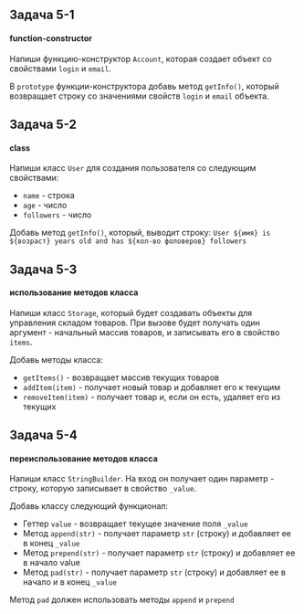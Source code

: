 ## Задача 5-1

#### function-constructor

Напиши функцию-конструктор  `Account`, которая создает объект со свойствами  `login`  и  `email`.

В  `prototype`  функции-конструктора добавь метод  `getInfo()`, который возвращает строку со значениями свойств  `login`  и  `email`  объекта.

## Задача 5-2

#### class

Напиши класс  `User`  для создания пользователя со следующим свойствами:

-   `name`  - строка
-   `age`  - число
-   `followers`  - число

Добавь метод  `getInfo()`, который, выводит строку:  `User ${имя} is ${возраст} years old and has ${кол-во фоловеров} followers`

## Задача 5-3

#### использование методов класса

Напиши класс  `Storage`, который будет создавать объекты для управления складом товаров. При вызове будет получать один аргумент - начальный массив товаров, и записывать его в свойство  `items`.

Добавь методы класса:

-   `getItems()`  - возвращает массив текущих товаров
-   `addItem(item)`  - получает новый товар и добавляет его к текущим
-   `removeItem(item)`  - получает товар и, если он есть, удаляет его из текущих

## Задача 5-4

#### переиспользование методов класса

Напиши класс  `StringBuilder`. На вход он получает один параметр - строку, которую записывает в свойство  `_value`.

Добавь классу следующий функционал:

-   Геттер  `value`  - возвращает текущее значение поля  `_value`
-   Метод  `append(str)`  - получает параметр  `str`  (строку) и добавляет ее в конец  `_value`
-   Метод  `prepend(str)`  - получает параметр  `str`  (строку) и добавляет ее в начало value
-   Метод  `pad(str)`  - получает параметр  `str`  (строку) и добавляет ее в начало и в конец  `_value`

Метод  `pad`  должен использовать методы  `append`  и  `prepend`